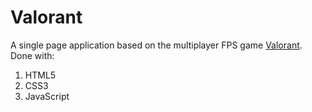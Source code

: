 # Valorant
 
A single page application based on the multiplayer FPS game [Valorant](https://playvalorant.com/en-us/). Done with:
1. HTML5
2. CSS3
3. JavaScript
